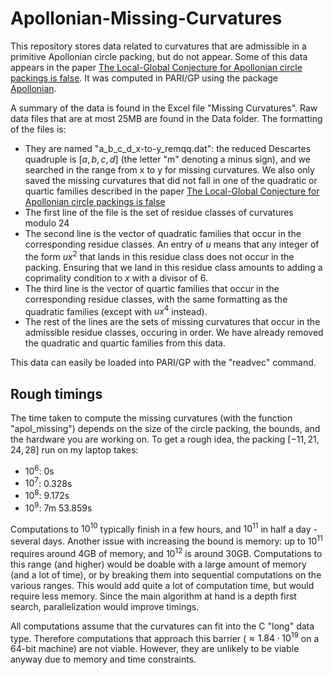 # Apollonian-Missing-Curvatures

This repository stores data related to curvatures that are admissible in a primitive Apollonian circle packing, but do not appear. Some of this data appears in the paper [The Local-Global Conjecture for Apollonian circle packings is false](https://arxiv.org/abs/2307.02749). It was computed in PARI/GP using the package [Apollonian](https://github.com/JamesRickards-Canada/Apollonian).

A summary of the data is found in the Excel file "Missing Curvatures".
Raw data files that are at most 25MB are found in the Data folder. The formatting of the files is:
* They are named "a_b_c_d_x-to-y_remqq.dat": the reduced Descartes quadruple is $[a, b, c, d]$ (the letter "m" denoting a minus sign), and we searched in the range from x to y for missing curvatures. We also only saved the missing curvatures that did not fall in one of the quadratic or quartic families described in the paper [The Local-Global Conjecture for Apollonian circle packings is false](https://arxiv.org/abs/2307.02749)
* The first line of the file is the set of residue classes of curvatures modulo 24
* The second line is the vector of quadratic families that occur in the corresponding residue classes. An entry of $u$ means that any integer of the form $ux^2$ that lands in this residue class does not occur in the packing. Ensuring that we land in this residue class amounts to adding a coprimality condition to $x$ with a divisor of 6.
* The third line is the vector of quartic families that occur in the corresponding residue classes, with the same formatting as the quadratic families (except with $ux^4$ instead).
* The rest of the lines are the sets of missing curvatures that occur in the admissible residue classes, occuring in order. We have already removed the quadratic and quartic families from this data.

This data can easily be loaded into PARI/GP with the "readvec" command.

## Rough timings

The time taken to compute the missing curvatures (with the function "apol_missing") depends on the size of the circle packing, the bounds, and the hardware you are working on. To get a rough idea, the packing $[-11, 21, 24, 28]$ run on my laptop takes:
* $10^6$: 0s
* $10^7$: 0.328s
* $10^8$: 9.172s
* $10^9$: 7m 53.859s

Computations to $10^{10}$ typically finish in a few hours, and $10^{11}$ in half a day - several days. Another issue with increasing the bound is memory: up to $10^{11}$ requires around 4GB of memory, and $10^{12}$ is around 30GB. Computations to this range (and higher) would be doable with a large amount of memory (and a lot of time), or by breaking them into sequential computations on the various ranges. This would add quite a lot of computation time, but would require less memory. Since the main algorithm at hand is a depth first search, parallelization would improve timings.

All computations assume that the curvatures can fit into the C "long" data type. Therefore computations that approach this barrier ($\approx 1.84\cdot 10^{19}$ on a 64-bit machine) are not viable. However, they are unlikely to be viable anyway due to memory and time constraints.
